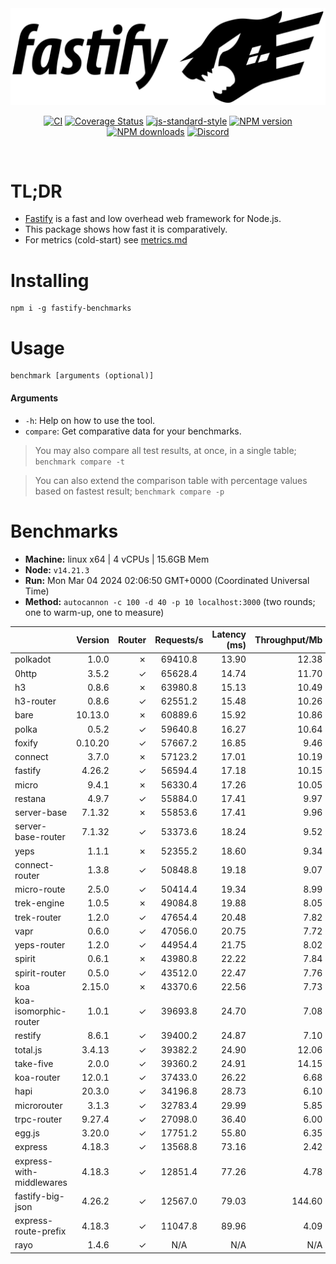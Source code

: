 <div align="center">
  <img src="https://github.com/fastify/graphics/raw/HEAD/fastify-landscape-outlined.svg" width="650" height="auto"/>
</div>

<div align="center">

[![CI](https://github.com/fastify/fastify/workflows/ci/badge.svg)](https://github.com/fastify/fastify/actions/workflows/ci.yml)
[![Coverage Status](https://coveralls.io/repos/github/fastify/fastify/badge.svg?branch=master)](https://coveralls.io/github/fastify/fastify?branch=master)
[![js-standard-style](https://img.shields.io/badge/code%20style-standard-brightgreen.svg?style=flat)](http://standardjs.com/)
[![NPM version](https://img.shields.io/npm/v/fastify.svg?style=flat)](https://www.npmjs.com/package/fastify)
[![NPM downloads](https://img.shields.io/npm/dm/fastify.svg?style=flat)](https://www.npmjs.com/package/fastify) [![Discord](https://img.shields.io/discord/725613461949906985)](https://discord.gg/fastify)

</div>
<br />

# TL;DR

* [Fastify](https://github.com/fastify/fastify) is a fast and low overhead web framework for Node.js.
* This package shows how fast it is comparatively.
* For metrics (cold-start) see [metrics.md](./METRICS.md)

# Installing

```
npm i -g fastify-benchmarks
```

# Usage

```
benchmark [arguments (optional)]
```

#### Arguments

* `-h`: Help on how to use the tool.
* `compare`: Get comparative data for your benchmarks.

> You may also compare all test results, at once, in a single table; `benchmark compare -t`

> You can also extend the comparison table with percentage values based on fastest result; `benchmark compare -p`
# Benchmarks

* __Machine:__ linux x64 | 4 vCPUs | 15.6GB Mem
* __Node:__ `v14.21.3`
* __Run:__ Mon Mar 04 2024 02:06:50 GMT+0000 (Coordinated Universal Time)
* __Method:__ `autocannon -c 100 -d 40 -p 10 localhost:3000` (two rounds; one to warm-up, one to measure)

|                          | Version | Router | Requests/s | Latency (ms) | Throughput/Mb |
| :--                      | --:     | --:    | :-:        | --:          | --:           |
| polkadot                 | 1.0.0   | ✗      | 69410.8    | 13.90        | 12.38         |
| 0http                    | 3.5.2   | ✓      | 65628.4    | 14.74        | 11.70         |
| h3                       | 0.8.6   | ✗      | 63980.8    | 15.13        | 10.49         |
| h3-router                | 0.8.6   | ✓      | 62551.2    | 15.48        | 10.26         |
| bare                     | 10.13.0 | ✗      | 60889.6    | 15.92        | 10.86         |
| polka                    | 0.5.2   | ✓      | 59640.8    | 16.27        | 10.64         |
| foxify                   | 0.10.20 | ✓      | 57667.2    | 16.85        | 9.46          |
| connect                  | 3.7.0   | ✗      | 57123.2    | 17.01        | 10.19         |
| fastify                  | 4.26.2  | ✓      | 56594.4    | 17.18        | 10.15         |
| micro                    | 9.4.1   | ✗      | 56330.4    | 17.26        | 10.05         |
| restana                  | 4.9.7   | ✓      | 55884.0    | 17.41        | 9.97          |
| server-base              | 7.1.32  | ✗      | 55853.6    | 17.41        | 9.96          |
| server-base-router       | 7.1.32  | ✓      | 53373.6    | 18.24        | 9.52          |
| yeps                     | 1.1.1   | ✗      | 52355.2    | 18.60        | 9.34          |
| connect-router           | 1.3.8   | ✓      | 50848.8    | 19.18        | 9.07          |
| micro-route              | 2.5.0   | ✓      | 50414.4    | 19.34        | 8.99          |
| trek-engine              | 1.0.5   | ✗      | 49084.8    | 19.88        | 8.05          |
| trek-router              | 1.2.0   | ✓      | 47654.4    | 20.48        | 7.82          |
| vapr                     | 0.6.0   | ✓      | 47056.0    | 20.75        | 7.72          |
| yeps-router              | 1.2.0   | ✓      | 44954.4    | 21.75        | 8.02          |
| spirit                   | 0.6.1   | ✗      | 43980.8    | 22.22        | 7.84          |
| spirit-router            | 0.5.0   | ✓      | 43512.0    | 22.47        | 7.76          |
| koa                      | 2.15.0  | ✗      | 43370.6    | 22.56        | 7.73          |
| koa-isomorphic-router    | 1.0.1   | ✓      | 39693.8    | 24.70        | 7.08          |
| restify                  | 8.6.1   | ✓      | 39400.2    | 24.87        | 7.10          |
| total.js                 | 3.4.13  | ✓      | 39382.2    | 24.90        | 12.06         |
| take-five                | 2.0.0   | ✓      | 39360.2    | 24.91        | 14.15         |
| koa-router               | 12.0.1  | ✓      | 37433.0    | 26.22        | 6.68          |
| hapi                     | 20.3.0  | ✓      | 34196.8    | 28.73        | 6.10          |
| microrouter              | 3.1.3   | ✓      | 32783.4    | 29.99        | 5.85          |
| trpc-router              | 9.27.4  | ✓      | 27098.0    | 36.40        | 6.00          |
| egg.js                   | 3.20.0  | ✓      | 17751.2    | 55.80        | 6.35          |
| express                  | 4.18.3  | ✓      | 13568.8    | 73.16        | 2.42          |
| express-with-middlewares | 4.18.3  | ✓      | 12851.4    | 77.26        | 4.78          |
| fastify-big-json         | 4.26.2  | ✓      | 12567.0    | 79.03        | 144.60        |
| express-route-prefix     | 4.18.3  | ✓      | 11047.8    | 89.96        | 4.09          |
| rayo                     | 1.4.6   | ✓      | N/A        | N/A          | N/A           |

